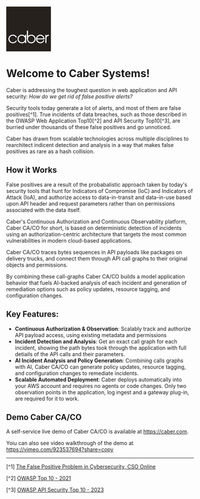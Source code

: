 ![CaberLogo.png](images/CaberLogo.png)


# Welcome to Caber Systems!

Caber is addressing the toughest question in web application and API security: _How do we get rid of false positive alerts?_

Security tools today generate a lot of alerts, and most of them are false positives[^1]. True incidents of data breaches, such as those described in the OWASP Web Application Top10[^2] and API Security Top10[^3], are burried under thousands of these false positives and go unnoticed. 

Caber has drawn from scalable technologies across multiple disciplines to rearchitect indicent detection and analysis in a way that makes false positives as rare as a hash collision. 

## How it Works

False positives are a result of the probabalistic approach taken by today's security tools that hunt for Indicators of Compromise (IoC) and Indicators of Attack (IoA), and authorize access to data-in-transit and data-in-use based upon API header and request parameters rather than on permissions associated with the data itself.

Caber's Continuous Authorization and Continuous Observability platform, Caber CA/CO for short, is based on deterministic detection of incidents using an authorization-centric architecture that targets the most common vulnerabilities in modern cloud-based applications.

Caber CA/CO traces bytes sequences in API payloads like packages on delivery trucks, and connect them through API call graphs to their original objects and permissions.  

By combining these call-graphs Caber CA/CO builds a model application behavior that fuels AI-backed analysis of each incident and generation of remediation options such as policy updates, resource tagging, and configuration changes.

## Key Features:
- **Continuous Authorization & Observation**: Scalably track and authorize API payload access, using existing metadata and permissions
- **Incident Detection and Analysis**: Get an exact call graph for each incident, showing the path bytes took through the application with full detiails of the API calls and their parameters.
- **AI Incident Analysis and Policy Generation**: Combining calls graphs with AI, Caber CA/CO can generate policy updates, resource tagging, and configuration changes to remediate incidents.
- **Scalable Automated Deployment**: Caber deploys automatically into your AWS account and requires no agents or code changes. Only two observation points in the application, log ingest and a gateway plug-in, are required for it to work. 

## Demo Caber CA/CO
A self-service live demo of Caber CA/CO is available at https://caber.com.

Yoiu can also see video walkthrough of the demo at https://vimeo.com/923537694?share=copy


---
[^1] [The False Positive Problem in Cybersecurity, CSO Online](https://www.csoonline.com/article/3513898/the-false-positive-problem-in-cybersecurity.html)

[^2] [OWASP Top 10 - 2021](https://owasp.org/www-project-top-ten/)

[^3] [OWASP API Security Top 10 - 2023](https://owasp.org/API-Security/editions/2023/en/0x00-header/)
